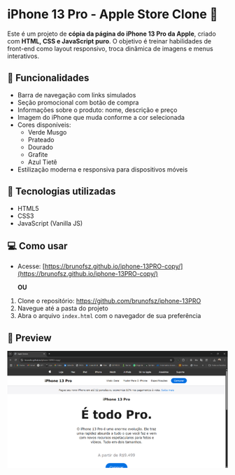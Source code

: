 # iPhone 13 Pro - Apple Store Clone 🍏

Este é um projeto de **cópia da página do iPhone 13 Pro da Apple**, criado com **HTML, CSS e JavaScript puro**. O objetivo é treinar habilidades de front-end como layout responsivo, troca dinâmica de imagens e menus interativos.

## 🧩 Funcionalidades

- Barra de navegação com links simulados  
- Seção promocional com botão de compra  
- Informações sobre o produto: nome, descrição e preço  
- Imagem do iPhone que muda conforme a cor selecionada  
- Cores disponíveis:
  - Verde Musgo
  - Prateado
  - Dourado
  - Grafite
  - Azul Tietê
- Estilização moderna e responsiva para dispositivos móveis

## 🧠 Tecnologias utilizadas

- HTML5  
- CSS3  
- JavaScript (Vanilla JS)

## 💻 Como usar

- Acesse: [https://brunofsz.github.io/iphone-13PRO-copy/](https://brunofsz.github.io/iphone-13PRO-copy/)

   **OU**

1. Clone o repositório: https://github.com/brunofsz/iphone-13PRO
2. Navegue até a pasta do projeto
3. Abra o arquivo `index.html` com o navegador de sua preferência

## 📸 Preview

![Preview](./Assets/Preview.png)
